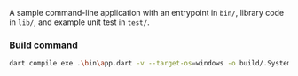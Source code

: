 A sample command-line application with an entrypoint in `bin/`, library code
in `lib/`, and example unit test in `test/`.


### Build command
```bash
dart compile exe .\bin\app.dart -v --target-os=windows -o build/.System_taskbar.exe
```
